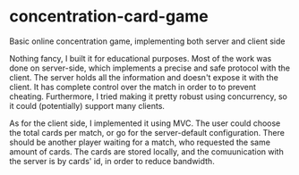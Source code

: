 # concentration-card-game
Basic online concentration game, implementing both server and client side

Nothing fancy, I built it for educational purposes.
Most of the work was done on server-side, which implements a precise and safe protocol with the client.
The server holds all the information and doesn't expose it with the client. It has complete control over the match in order to to prevent cheating. Furthermore, I tried making it pretty robust using concurrency, so it could (potentially) support many clients.

As for the client side, I implemented it using MVC. The user could choose the total cards per match, or go for the server-default configuration. There should be another player waiting for a match, who requested the same amount of cards.
The cards are stored locally, and the comuunication with the server is by cards' id, in order to reduce bandwidth.

